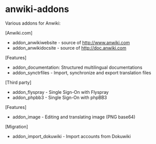 anwiki-addons
=============

Various addons for Anwiki:

[Anwiki.com]
- addon_anwikiwebsite - source of http://www.anwiki.com
- addon_anwikidocsite - source of http://doc.anwiki.com

[Features]
- addon_documentation: Structured multilingual documentations
- addon_synctrfiles - Import, synchronize and export translation files

[Third party]
- addon_flyspray - Single Sign-On with Flyspray
- addon_phpbb3 - Single Sign-On with phpBB3

[Features]
- addon_image - Editing and translating image (PNG base64)

[Migration]
- addon_import_dokuwiki - Import accounts from Dokuwiki
